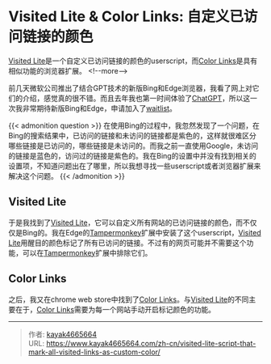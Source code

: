 # Visited Lite &amp; Color Links: 自定义已访问链接的颜色

[Visited Lite](https://greasyfork.org/en/scripts/15173-visited-lite)是一个自定义已访问链接的颜色的userscript，而[Color Links](https://chrome.google.com/webstore/detail/color-links/hiponeioelghhaljfflaaflpccedbdem/related)是具有相似功能的浏览器扩展。
&lt;!--more--&gt;

前几天微软公司推出了结合GPT技术的新版Bing和Edge浏览器，我看了网上对它们的介绍，感觉真的很不错。而且去年我也第一时间体验了[ChatGPT](https://chat.openai.com/chat)，所以这一次我非常期待新版Bing和Edge，申请加入了[waitlist](https://www.bing.com/new)。

{{&lt; admonition question &gt;}}
在使用Bing的过程中，我忽然发现了一个问题，在Bing的搜索结果中，已访问的链接和未访问的链接都是紫色的，这样就很难区分哪些链接是已访问的，哪些链接是未访问的。而我之前一直使用Google，未访问的链接是蓝色的，访问过的链接是紫色的。我在Bing的设置中并没有找到相关的设置项，不知道问题出在了哪里，所以我想寻找一些userscript或者浏览器扩展来解决这个问题。
{{&lt; /admonition &gt;}}

## Visited Lite
于是我找到了[Visited Lite](https://greasyfork.org/en/scripts/15173-visited-lite)，它可以自定义所有网站的已访问链接的颜色，而不仅仅是Bing的。我在Edge的[Tampermonkey](https://www.tampermonkey.net/)扩展中安装了这个userscript，[Visited Lite](https://greasyfork.org/en/scripts/15173-visited-lite)用醒目的颜色标记了所有已访问的链接。不过有的网页可能并不需要这个功能，可以在[Tampermonkey](https://www.tampermonkey.net/)扩展中排除它们。

## Color Links
之后，我又在chrome web store中找到了[Color Links](https://chrome.google.com/webstore/detail/color-links/hiponeioelghhaljfflaaflpccedbdem/related)。与[Visited Lite](https://greasyfork.org/en/scripts/15173-visited-lite)的不同主要在于，[Color Links](https://chrome.google.com/webstore/detail/color-links/hiponeioelghhaljfflaaflpccedbdem/related)需要为每一个网站手动开启标记颜色的功能。

---

> 作者: [kayak4665664](https://github.com/kayak4665664)  
> URL: https://www.kayak4665664.com/zh-cn/visited-lite-script-that-mark-all-visited-links-as-custom-color/  

